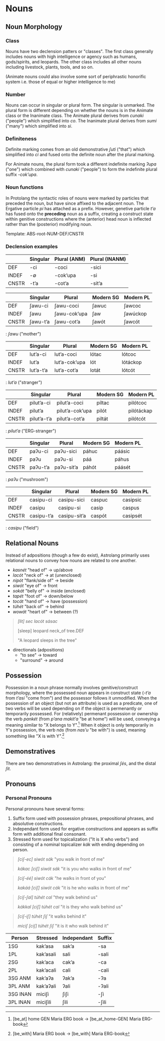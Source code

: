# Nouns

## Noun Morphology

### Class

Nouns have two declension patters or "classes".  The first class generally includes nouns with high intelligence or agency such as humans, gods/spirits, and leopards.  The other class includes all other nouns including livestock, plants, tools, and so on.

(Animate nouns could also involve some sort of periphrastic honorific system i.e. those of equal or higher intelligence to me)

### Number

Nouns can occur in singular or plural form.  The singular is unmarked.  The plural form is different depending on whether the nouns is in the Animate class or the Inanimate class.  The Animate plural derives from *cunaki* ("people") which simplified into *co*.  The Inanimate plural derives from *sumi* ("many") which simplified into *si*.

### Definiteness

Definite marking comes from an old demonstrative *ʃuti* ("that") which simplified into *ci* and fused onto the definite noun after the plural marking.

For Animate nouns, the plural form took a different indefinite marking *ʔupa* ("one") which combined with *cunaki* ("people") to form the indefinite plural suffix *-cokʼupa*.

### Noun functions

In Protolang the syntactic roles of nouns were marked by particles that preceded the noun, but have since affixed to the adjacent noun.  The Ergative particle *pi* has attached as a prefix. However, genetive particle *tʼa* has fused onto the **preceding** noun as a suffix, creating a construct state within genitive constructions where the (anterior) head noun is inflected rather than the (posterior) modifying noun.

Template: ABS-root-NUM-DEF/CNSTR

### Declension examples

|       | Singular | Plural (ANM) | Plural (INANM) |
| ---   | ---      | ---          | ---            |
| DEF   | -ci      | -coci        | -sici          |
| INDEF | -∅       | -cokʼupa     | -si            |
| CNSTR | -tʼa     | -cotʼa       | -sitʼa         |

|       | Singular | Plural       | Modern SG | Modern PL |
| ---   | ---      | ---          | ---       | ---       |
| DEF   | ʃawu-ci  | ʃawu-coci    | ʃawuc     | ʃawcoc    |
| INDEF | ʃawu     | ʃawu-cokʼupa | ʃaw       | ʃawúckop  |
| CNSTR | ʃawu-tʼa | ʃawu-cotʼa   | ʃawót     | ʃawcót    |
: *ʃawu* ("mother")

|       | Singular  | Plural        | Modern SG | Modern PL |
| ---   | ---       | ---           | ---       | ---       |
| DEF   | lutʼa-ci  | lutʼa-coci    | lótac     | lótcoc    |
| INDEF | lutʼa     | lutʼa-cokʼupa | lót       | lótáckop  |
| CNSTR | lutʼa-tʼa | lutʼa-cotʼa   | lotát     | lótcót    |
: *lutʼa* ("stranger")

|       | Singular    | Plural          | Modern SG | Modern PL  |
| ---   | ---         | ---             | ---       | ---        |
| DEF   | pilutʼa-ci  | pilutʼa-coci    | píltac    | pilótcoc   |
| INDEF | pilutʼa     | pilutʼa-cokʼupa | pilót     | pilótáckap |
| CNSTR | pilutʼa-tʼa | pilutʼa-cotʼa   | piltát    | pilótcót   |
: *pilutʼa* ("ERG-stranger")

|       | Singular | Plural     | Modern SG | Modern PL |
| ---   | ---      | ---        | ---       | ---       |
| DEF   | paʔu-ci  | paʔu-sici  | páhuc     | páásic    |
| INDEF | paʔu     | paʔu-si    | páá       | páhus     |
| CNSTR | paʔu-tʼa | paʔu-sitʼa | páhót     | páásét    |
: *paʔu* ("mushroom")

|       | Singular   | Plural       | Modern SG | Modern PL |
| ---   | ---        | ---          | ---       | ---       |
| DEF   | casipu-ci  | casipu-sici  | caspuc    | casipsic  |
| INDEF | casipu     | casipu-si    | casip     | caspus    |
| CNSTR | casipu-tʼa | casipu-sitʼa | caspót    | casipsét  |
: *casipu* ("field")

## Relational Nouns

Instead of adpositions (though a few do exist), Astrolang primarily uses relational nouns to convey how nouns are related to one another.

- *kasnét* "head of" → up/above
- *lacót* "neck of" → at (unenclosed)
- *nipót* "flank/side of" → beside
- *siwót* "eye of" → front
- *sokát* "belly of" → inside (enclosed)
- *tapét* "foot of" → down/below
- *tocát* "hand of" → have (possession)
- *túhét* "back of" → behind
- *wowát* "heart of" → between (?)

>*\[lit\] sec lacót sásac*
>
>\[sleep\] leopard neck_of tree.DEF
>
>"A leopard sleeps in the tree"

- directionals (adpositions)
    - "to see" → toward
    - "surround" → around

## Possession

Possession in a noun phrase normally involves genitive/construct morphology, where the possessed noun appears in construct state (*-tʼa* from *tʼasi* "come from") and the possessor follows it unmodified.  When the possession of an object (but not an attribute) is used as a predicate, one of two verbs will be used depending on if the object is permenantly or temporarily possessed.  For (relatively) permenant possession or ownership the verb *pankét* (from *pʼana makitʼa* "be at home") will be used, conveying a meaning similar to "X belongs to Y".[^bposs]  When it object is only temporarily in Y's possession, the verb *nás* (from *nasʼu* "be with") is used, meaning something like "X is with Y".[^hposs]

[^bposs]: \[be_at\] home GEN Maria ERG book → \[be_at_home-GEN\] Maria ERG-book

[^hposs]: \[be_with\] Maria ERG book → \[be_with\] Maria ERG-book

## Demonstratives

There are two demonstratives in Astrolang: the proximal *ʃés*, and the distal *ʃit*.

## Pronouns

### Personal Pronouns

Personal pronouns have several forms:

1. Suffix form used with possession phrases, prepositional phrases, and absolutive constructions.
1. Independant form used for ergative constructions and appears as suffix form with additional final consonant.
1. Stressed form used for topicalization ("It is X who verbs") and consisting of a nominal topicalizer *kák* with ending depending on person.

> *\[ciʃ-ec\] siwót sák* "you walk in front of me"
>
> *kákac \[ciʃ\] siwót sák* "it is you who walks in front of me"

> *\[ciʃ-éé\] siwót cák* "he walks in front of you"
>
> *kakáá \[ciʃ\] siwót cák* "it is he who walks in front of me"

> *\[cíʃ-ʃal\] túhét cal* "they walk behind us"
>
> *kákkal \[ciʃ\] túhét cal* "it is they who walk behind us"

> *\[cíʃ-iʃ\] túhét ʃiʃ* "it walks behind it"
>
> *miciʃ \[ciʃ\] túhét ʃiʃ* "it is it who walk behind it"

| Person   | Stressed  | Independant | Suffix |
| ---      | ---       | ---         | ---    |
| 1SG      | kakʼasa   | sakʼa       | -sa    |
| 1PL      | kakʼasali | sali        | -sali  |
| 2SG      | kakʼaca   | cakʼa       | -ca    |
| 2PL      | kakʼacali | cali        | -cali  |
| 3SG ANM  | kakʼaʔa   | ʔakʼa       | -ʔa    |
| 3PL ANM  | kakʼaʔali | ʔali        | -ʔali  |
| 3SG INAN | miciʃi    | ʃiʃi        | -ʃi    |
| 3PL INAN | miciʃili  | ʃili        | -ʃili  |
